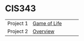 # CIS343

|  |  |  |  |  |  
|------|-------|---------|------------|-------|
| Project 1  | [Game of Life](https://github.com/Ockerse/CIS343/tree/master/Project%201) | 
| Project 2  | [Overview](https://gitpitch.com/irawoodring/343/master?p=overview "Overview slides") 
